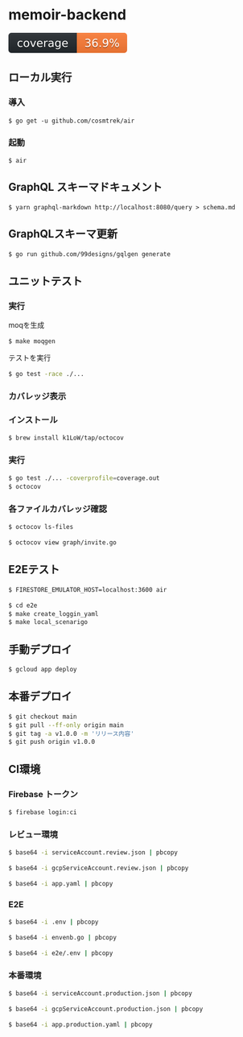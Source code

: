 # memoir-backend

![coverage](docs/coverage.svg)

## ローカル実行

### 導入
```
$ go get -u github.com/cosmtrek/air
```

### 起動

```
$ air
```

## GraphQL スキーマドキュメント

```
$ yarn graphql-markdown http://localhost:8080/query > schema.md
```

## GraphQLスキーマ更新

```zsh
$ go run github.com/99designs/gqlgen generate
```

## ユニットテスト

### 実行
moqを生成
```zsh
$ make moqgen
```

テストを実行
```zsh
$ go test -race ./...
```

### カバレッジ表示

### インストール
```zsh
$ brew install k1LoW/tap/octocov
```

### 実行
```zsh
$ go test ./... -coverprofile=coverage.out
$ octocov
```

### 各ファイルカバレッジ確認
```zsh
$ octocov ls-files
```

```zsh
$ octocov view graph/invite.go
```

## E2Eテスト

```zsh
$ FIRESTORE_EMULATOR_HOST=localhost:3600 air
```

```zsh
$ cd e2e
$ make create_loggin_yaml
$ make local_scenarigo
```

## 手動デプロイ

```zsh
$ gcloud app deploy
```

## 本番デプロイ

```zsh
$ git checkout main
$ git pull --ff-only origin main
$ git tag -a v1.0.0 -m 'リリース内容'
$ git push origin v1.0.0
```

## CI環境

### Firebase トークン

```zsh
$ firebase login:ci
```
### レビュー環境

```zsh
$ base64 -i serviceAccount.review.json | pbcopy
```

```zsh
$ base64 -i gcpServiceAccount.review.json | pbcopy
```

```zsh
$ base64 -i app.yaml | pbcopy
```

### E2E

```zsh
$ base64 -i .env | pbcopy
```

```zsh
$ base64 -i envenb.go | pbcopy
```

```zsh
$ base64 -i e2e/.env | pbcopy
```

### 本番環境

```zsh
$ base64 -i serviceAccount.production.json | pbcopy
```

```zsh
$ base64 -i gcpServiceAccount.production.json | pbcopy
```

```zsh
$ base64 -i app.production.yaml | pbcopy
```
